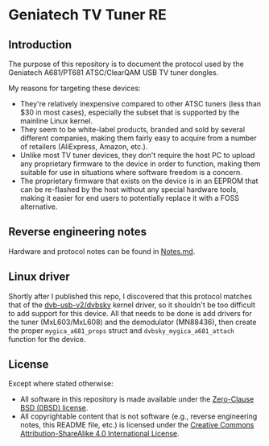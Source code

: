 # Geniatech TV Tuner RE


## Introduction

The purpose of this repository is to document the protocol used by the
Geniatech A681/PT681 ATSC/ClearQAM USB TV tuner dongles.

My reasons for targeting these devices:

 - They're relatively inexpensive compared to other ATSC tuners (less
   than $30 in most cases), especially the subset that is supported by
   the mainline Linux kernel.
 - They seem to be white-label products, branded and sold by several
   different companies, making them fairly easy to acquire from a number
   of retailers (AliExpress, Amazon, etc.).
 - Unlike most TV tuner devices, they don't require the host PC to
   upload any proprietary firmware to the device in order to function,
   making them suitable for use in situations where software freedom is
   a concern.
 - The proprietary firmware that exists on the device is in an EEPROM
   that can be re-flashed by the host without any special hardware
   tools, making it easier for end users to potentially replace it with
   a FOSS alternative.


## Reverse engineering notes

Hardware and protocol notes can be found in [Notes.md](./Notes.md).


## Linux driver

Shortly after I published this repo, I discovered that this protocol
matches that of the [dvb-usb-v2/dvbsky][dvbsky] kernel driver, so it
shouldn't be too difficult to add support for this device. All that
needs to be done is add drivers for the tuner (MxL603/MxL608) and
the demodulator (MN88436), then create the proper `mygica_a681_props`
struct and `dvbsky_mygica_a681_attach` function for the device.


## License

Except where stated otherwise:

* All software in this repository is made available under the
  [Zero-Clause BSD (0BSD) license][license].
* All copyrightable content that is not software (e.g., reverse engineering
  notes, this README file, etc.) is licensed under the
  [Creative Commons Attribution-ShareAlike 4.0 International License][cc-by-sa].


[dvbsky]: https://git.kernel.org/pub/scm/linux/kernel/git/torvalds/linux.git/tree/drivers/media/usb/dvb-usb-v2/dvbsky.c
[license]: LICENSE.txt
[cc-by-sa]: https://creativecommons.org/licenses/by-sa/4.0/
